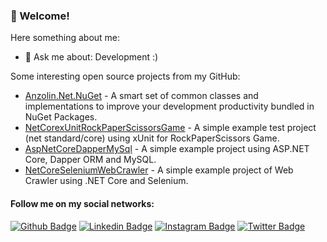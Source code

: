 ### 👋 Welcome!

Here something about me:

<!-- - 🔭 I’m currently working at [Accenture](https://www.accenture.com/) as Tech Lead and Developer. -->
- 💬 Ask me about: Development :)

Some interesting open source projects from my GitHub:

- [Anzolin.Net.NuGet](https://github.com/anzolin/Anzolin.Net.NuGet) - A smart set of common classes and implementations to improve your development productivity bundled in NuGet Packages.
- [NetCorexUnitRockPaperScissorsGame](https://github.com/anzolin/NetCorexUnitRockPaperScissorsGame) - A simple example test project (net standard/core) using xUnit for RockPaperScissors Game.
- [AspNetCoreDapperMySql](https://github.com/anzolin/AspNetCoreDapperMySql) - A simple example project using ASP.NET Core, Dapper ORM and MySQL.
- [NetCoreSeleniumWebCrawler](https://github.com/anzolin/NetCoreSeleniumWebCrawler) - A simple example project of Web Crawler using .NET Core and Selenium.

#### Follow me on my social networks:
[![Github Badge](https://img.shields.io/badge/-Github-000?style=flat-square&logo=Github&logoColor=white&link=https://github.com/anzolin)](https://github.com/anzolin)
[![Linkedin Badge](https://img.shields.io/badge/-LinkedIn-blue?style=flat-square&logo=Linkedin&logoColor=white&link=https://www.linkedin.com/in/diego-anzolin/)](https://www.linkedin.com/in/diego-anzolin/)
[![Instagram Badge](https://img.shields.io/badge/-Instagram-C13584?style=flat-square&labelColor=C13584&logo=instagram&logoColor=white&link=https://www.instagram.com/anzolin/)](https://www.instagram.com/anzolin/)
[![Twitter Badge](https://img.shields.io/badge/-Twitter-blue?style=flat-square&labelColor=blue&logo=twitter&logoColor=white&link=https://twitter.com/anzolin)](https://twitter.com/anzolin)


<!--
[![AVS1508's GitHub Stats](https://github-readme-stats.vercel.app/api?username=anzolin&count_private=true&include_all_commits=true&show_icons=true)](https://github.com/anzolin)

[![Top Langs](https://github-readme-stats.vercel.app/api/top-langs/?username=anzolin&langs_count=10&count_private=true&include_all_commits=true&show_icons=true)](https://github.com/anuraghazra/github-readme-stats)

**anzolin/anzolin** is a ✨ _special_ ✨ repository because its `README.md` (this file) appears on your GitHub profile.

Here are some ideas to get you started:

- 🔭 I’m currently working on ...
- 🌱 I’m currently learning ...
- 👯 I’m looking to collaborate on ...
- 🤔 I’m looking for help with ...
- 💬 Ask me about ...
- 📫 How to reach me: ...
- 😄 Pronouns: ...
- ⚡ Fun fact: ...
-->
